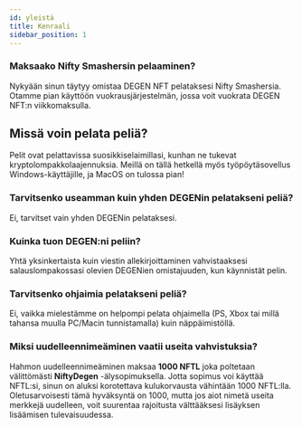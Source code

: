 ```yaml
---
id: yleistä
title: Kenraali
sidebar_position: 1
---
```


### **Maksaako Nifty Smashersin pelaaminen?**

Nykyään sinun täytyy omistaa DEGEN NFT pelataksesi Nifty Smashersia. Otamme pian käyttöön vuokrausjärjestelmän, jossa voit vuokrata DEGEN NFT:n viikkomaksulla.

## Missä voin pelata peliä?

Pelit ovat pelattavissa suosikkiselaimillasi, kunhan ne tukevat kryptolompakkolaajennuksia. Meillä on tällä hetkellä myös työpöytäsovellus Windows-käyttäjille, ja MacOS on tulossa pian!

### **Tarvitsenko useamman kuin yhden DEGENin pelatakseni peliä?**

Ei, tarvitset vain yhden DEGENin pelataksesi.

### Kuinka tuon DEGEN:ni peliin?

Yhtä yksinkertaista kuin viestin allekirjoittaminen vahvistaaksesi salauslompakossasi olevien DEGENien omistajuuden, kun käynnistät pelin.

### **Tarvitsenko ohjaimia pelatakseni peliä?**

Ei, vaikka mielestämme on helpompi pelata ohjaimella (PS, Xbox tai millä tahansa muulla PC/Macin tunnistamalla) kuin näppäimistöllä.

### Miksi uudelleennimeäminen vaatii useita vahvistuksia?

Hahmon uudelleennimeäminen maksaa **1000 NFTL** joka poltetaan välittömästi **NiftyDegen** -älysopimuksella. Jotta sopimus voi käyttää NFTL:si, sinun on aluksi korotettava kulukorvausta vähintään 1000 NFTL:lla. Oletusarvoisesti tämä hyväksyntä on 1000, mutta jos aiot nimetä useita merkkejä uudelleen, voit suurentaa rajoitusta välttääksesi lisäyksen lisäämisen tulevaisuudessa.
